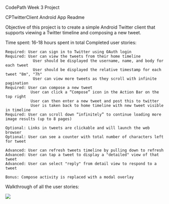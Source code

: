 CodePath Week 3 Project

CPTwitterClient Android App Readme

Objective of this project is to create a simple Android Twitter client that supports viewing a Twitter timeline and composing a new tweet.

Time spent: 16-18 hours spent in total Completed user stories:

    Required: User can sign in to Twitter using OAuth login
    Required: User can view the tweets from their home timeline
                User should be displayed the username, name, and body for each tweet
                User should be displayed the relative timestamp for each tweet "8m", "7h"
                User can view more tweets as they scroll with infinite pagination
    Required: User can compose a new tweet
               User can click a “Compose” icon in the Action Bar on the top right
               User can then enter a new tweet and post this to twitter
               User is taken back to home timeline with new tweet visible in timeline
    Required: User can scroll down “infinitely” to continue loading more image results (up to 8 pages)

    Optional: Links in tweets are clickable and will launch the web browser
    Optional: User can see a counter with total number of characters left for tweet

    Advanced: User can refresh tweets timeline by pulling down to refresh
    Advanced: User can tap a tweet to display a "detailed" view of that tweet
    Advanced: User can select "reply" from detail view to respond to a tweet

    Bonus: Compose activity is replaced with a modal overlay

Walkthrough of all the user stories:

![](https://github.com/Vikramjeet-Singh/CPTwitterClient/blob/master/CPTwitterClient_walkthrough.gif)
